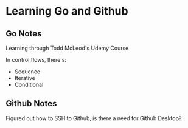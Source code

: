 # Learning Go and Github
## Go Notes
Learning through Todd McLeod's Udemy Course

In control flows, there's:
* Sequence
* Iterative
* Conditional



## Github Notes
Figured out how to SSH to Github, is there a need for Github Desktop?
